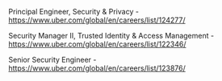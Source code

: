 Principal Engineer, Security & Privacy - https://www.uber.com/global/en/careers/list/124277/

Security Manager II, Trusted Identity & Access Management - https://www.uber.com/global/en/careers/list/122346/

Senior Security Engineer - https://www.uber.com/global/en/careers/list/123876/

